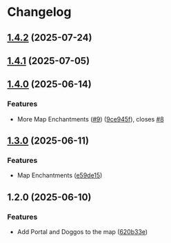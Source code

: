 # Changelog


## [1.4.2](https://github.com/Bread-Ch4n/FRM-s-WebUI-Source/compare/v1.4.1...v1.4.2) (2025-07-24)

## [1.4.1](https://github.com/Bread-Ch4n/FRM-s-WebUI-Source/compare/v1.4.0...v1.4.1) (2025-07-05)

## [1.4.0](https://github.com/Bread-Ch4n/FRM-s-WebUI-Source/compare/v1.2.0...v1.4.0) (2025-06-14)


### Features

* More Map Enchantments ([#9](https://github.com/Bread-Ch4n/FRM-s-WebUI-Source/issues/9)) ([9ce945f](https://github.com/Bread-Ch4n/FRM-s-WebUI-Source/commit/9ce945f16a43b9453eee9929db98c85f01c7e785)), closes [#8](https://github.com/Bread-Ch4n/FRM-s-WebUI-Source/issues/8)

## [1.3.0](https://github.com/Bread-Ch4n/FRM-s-WebUI-Source/compare/v1.2.0...v1.3.0) (2025-06-11)


### Features

* Map Enchantments ([e59de15](https://github.com/Bread-Ch4n/FRM-s-WebUI-Source/commit/e59de152500521a88643effddd88a54194cb47fb))

## 1.2.0 (2025-06-10)


### Features

* Add Portal and Doggos to the map ([620b33e](https://github.com/Bread-Ch4n/FRM-s-WebUI-Source/commit/620b33e78a7cfb9dcc136810ed11d36a5ff44976))
